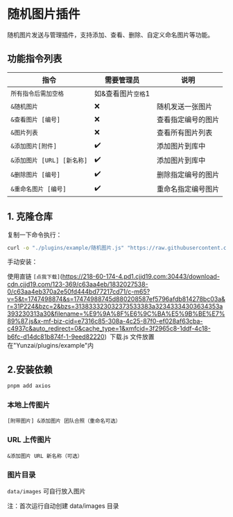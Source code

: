 # 随机图片插件

随机图片发送与管理插件，支持添加、查看、删除、自定义命名图片等功能。

## 功能指令列表

| 指令                       | 需要管理员         | 说明               |
| -------------------------- | ------------------ | ------------------ |
| `所有指令后需加空格`       | 如&查看图片`空格`1 |                    |
| `&随机图片`                | ❌                 | 随机发送一张图片   |
| `&查看图片 [编号]`         | ❌                 | 查看指定编号的图片 |
| `&图片列表`                | ❌                 | 查看所有图片列表   |
| `&添加图片[附件]`          | ✔️                 | 添加图片到库中     |
| `&添加图片 [URL] [新名称]` | ✔️                 | 添加图片到库中     |
| `&删除图片 [编号]`         | ✔️                 | 删除指定编号的图片 |
| `&重命名图片 [编号]`       | ✔️                 | 重命名指定编号图片 |

## 1. 克隆仓库

复制一下命令执行：

```bash
curl -o "./plugins/example/随机图片.js" "https://raw.githubusercontent.com/jiuzeyuli/jiujiu-plugin/main/随机图片.js"
```

手动安装：

使用直链 `[点我下载]`(https://218-60-174-4.pd1.cjjd19.com:30443/download-cdn.cjjd19.com/123-369/c63aa4eb/1832027538-0/c63aa4eb370a2e50fd444bd77217cd71/c-m65?v=5&t=1747498874&s=17474988745d880208587ef5796afdb814278bc03a&r=31P224&bzc=2&bzs=313833323032373533383a32343334303634353a393230313a30&filename=%E9%9A%8F%E6%9C%BA%E5%9B%BE%E7%89%87.js&x-mf-biz-cid=e7316c85-308a-4c25-87f0-ef028af63cba-c4937c&auto_redirect=0&cache_type=1&xmfcid=3f2965c8-1ddf-4c18-b6fc-d14dc81b874f-1-9eed82220)`
`下载.js 文件放置在"Yunzai/plugins/example"内

## 2.安装依赖

```bash
pnpm add axios
```

### 本地上传图片

`[附带图片] &添加图片 团队合照（重命名可选）`

### URL 上传图片

`&添加图片 URL 新名称（可选）`

### 图片目录

`data/images` 可自行放入图片

注：首次运行自动创建 data/images 目录
